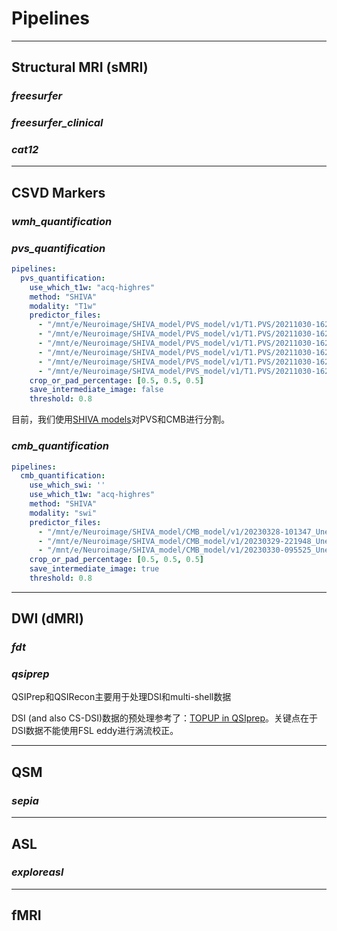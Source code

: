 # Pipelines

---

## Structural MRI (sMRI)

### *freesurfer*

### *freesurfer_clinical*

### *cat12*

---

## CSVD Markers

### *wmh_quantification*

### *pvs_quantification*
```yml
pipelines:
  pvs_quantification:
    use_which_t1w: "acq-highres"
    method: "SHIVA"
    modality: "T1w"
    predictor_files:
      - "/mnt/e/Neuroimage/SHIVA_model/PVS_model/v1/T1.PVS/20211030-162753_Unet3Dv2-10.7.2-1.8-T1.VRS_fold_1x6_pi_fold_0_model.h5"
      - "/mnt/e/Neuroimage/SHIVA_model/PVS_model/v1/T1.PVS/20211030-162753_Unet3Dv2-10.7.2-1.8-T1.VRS_fold_1x6_pi_fold_1_model.h5"
      - "/mnt/e/Neuroimage/SHIVA_model/PVS_model/v1/T1.PVS/20211030-162753_Unet3Dv2-10.7.2-1.8-T1.VRS_fold_1x6_pi_fold_2_model.h5"
      - "/mnt/e/Neuroimage/SHIVA_model/PVS_model/v1/T1.PVS/20211030-162753_Unet3Dv2-10.7.2-1.8-T1.VRS_fold_1x6_pi_fold_3_model.h5"
      - "/mnt/e/Neuroimage/SHIVA_model/PVS_model/v1/T1.PVS/20211030-162753_Unet3Dv2-10.7.2-1.8-T1.VRS_fold_1x6_pi_fold_4_model.h5"
      - "/mnt/e/Neuroimage/SHIVA_model/PVS_model/v1/T1.PVS/20211030-162753_Unet3Dv2-10.7.2-1.8-T1.VRS_fold_1x6_pi_fold_5_model.h5"
    crop_or_pad_percentage: [0.5, 0.5, 0.5]
    save_intermediate_image: false
    threshold: 0.8
```

目前，我们使用[SHIVA models](https://github.com/pboutinaud/SHIVA_PVS)对PVS和CMB进行分割。

### *cmb_quantification*

```yml
pipelines:
  cmb_quantification:
    use_which_swi: ''
    use_which_t1w: "acq-highres"
    method: "SHIVA"
    modality: "swi"
    predictor_files:
      - "/mnt/e/Neuroimage/SHIVA_model/CMB_model/v1/20230328-101347_Unet3Dv2-10.7.2-1.8-SWAN.CMB_fold_CMB_1x3-331_fold_0_model.h5"
      - "/mnt/e/Neuroimage/SHIVA_model/CMB_model/v1/20230329-221948_Unet3Dv2-10.7.2-1.8-SWAN.CMB_fold_CMB_1x3-331_fold_2_model.h5"
      - "/mnt/e/Neuroimage/SHIVA_model/CMB_model/v1/20230330-095525_Unet3Dv2-10.7.2-1.8-SWAN.CMB_fold_CMB_1x3-331_fold_1_model.h5"
    crop_or_pad_percentage: [0.5, 0.5, 0.5]
    save_intermediate_image: true
    threshold: 0.8
```

---

## DWI (dMRI)

### *fdt*

### *qsiprep*

QSIPrep和QSIRecon主要用于处理DSI和multi-shell数据

DSI (and also CS-DSI)数据的预处理参考了：[TOPUP in QSIprep](https://neurostars.org/t/topup-in-qsiprep/20558/6)。关键点在于DSI数据不能使用FSL eddy进行涡流校正。

---

## QSM

### *sepia*

---

## ASL

### *exploreasl*

---

## fMRI